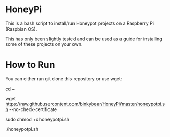 HoneyPi
=======

This is a bash script to install/run Honeypot projects on a Raspberry Pi (Raspbian OS).

This has only been slightly tested and can be used as a guide for installing some of these projects on your own.

How to Run
======
You can either run git clone this repository or use wget:

cd ~

wget https://raw.githubusercontent.com/binkybear/HoneyPi/master/honeypotpi.sh --no-check-certificate

sudo chmod +x honeypotpi.sh

./honeypotpi.sh
